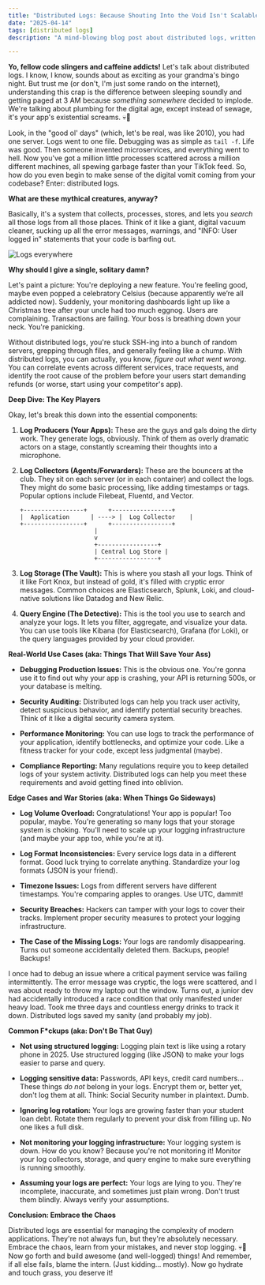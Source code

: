 ```yaml
---
title: "Distributed Logs: Because Shouting Into the Void Isn't Scalable (Probably)"
date: "2025-04-14"
tags: [distributed logs]
description: "A mind-blowing blog post about distributed logs, written for chaotic Gen Z engineers. Prepare for existential dread and maybe learn something."

---
```


**Yo, fellow code slingers and caffeine addicts!** Let's talk about distributed logs. I know, I know, sounds about as exciting as your grandma's bingo night. But trust me (or don't, I'm just some rando on the internet), understanding this crap is the difference between sleeping soundly and getting paged at 3 AM because *something somewhere* decided to implode. We're talking about plumbing for the digital age, except instead of sewage, it's your app's existential screams. 💀🙏

Look, in the "good ol' days" (which, let's be real, was like 2010), you had one server. Logs went to one file. Debugging was as simple as `tail -f`. Life was good. Then someone invented microservices, and everything went to hell. Now you've got a million little processes scattered across a million different machines, all spewing garbage faster than your TikTok feed. So, how do you even begin to make sense of the digital vomit coming from your codebase? Enter: distributed logs.

**What are these mythical creatures, anyway?**

Basically, it's a system that collects, processes, stores, and lets you *search* all those logs from all those places. Think of it like a giant, digital vacuum cleaner, sucking up all the error messages, warnings, and "INFO: User logged in" statements that your code is barfing out.

![Logs everywhere](https://i.kym-cdn.com/photos/images/newsfeed/001/217/721/f0e.jpg)

**Why should I give a single, solitary damn?**

Let's paint a picture: You're deploying a new feature. You're feeling good, maybe even popped a celebratory Celsius (because apparently we’re all addicted now). Suddenly, your monitoring dashboards light up like a Christmas tree after your uncle had too much eggnog. Users are complaining. Transactions are failing. Your boss is breathing down your neck. You're panicking.

Without distributed logs, you're stuck SSH-ing into a bunch of random servers, grepping through files, and generally feeling like a chump. With distributed logs, you can actually, you know, *figure out what went wrong*. You can correlate events across different services, trace requests, and identify the root cause of the problem before your users start demanding refunds (or worse, start using your competitor's app).

**Deep Dive: The Key Players**

Okay, let's break this down into the essential components:

1.  **Log Producers (Your Apps):** These are the guys and gals doing the dirty work. They generate logs, obviously. Think of them as overly dramatic actors on a stage, constantly screaming their thoughts into a microphone.

2.  **Log Collectors (Agents/Forwarders):** These are the bouncers at the club. They sit on each server (or in each container) and collect the logs. They might do some basic processing, like adding timestamps or tags. Popular options include Filebeat, Fluentd, and Vector.

    ```ascii
    +-----------------+      +-----------------+
    |  Application      | ----> |  Log Collector    |
    +-----------------+      +-----------------+
                         |
                         v
                         +-----------------+
                         | Central Log Store |
                         +-----------------+
    ```

3.  **Log Storage (The Vault):** This is where you stash all your logs. Think of it like Fort Knox, but instead of gold, it's filled with cryptic error messages. Common choices are Elasticsearch, Splunk, Loki, and cloud-native solutions like Datadog and New Relic.

4.  **Query Engine (The Detective):** This is the tool you use to search and analyze your logs. It lets you filter, aggregate, and visualize your data. You can use tools like Kibana (for Elasticsearch), Grafana (for Loki), or the query languages provided by your cloud provider.

**Real-World Use Cases (aka: Things That Will Save Your Ass)**

*   **Debugging Production Issues:** This is the obvious one. You're gonna use it to find out why your app is crashing, your API is returning 500s, or your database is melting.

*   **Security Auditing:** Distributed logs can help you track user activity, detect suspicious behavior, and identify potential security breaches. Think of it like a digital security camera system.

*   **Performance Monitoring:** You can use logs to track the performance of your application, identify bottlenecks, and optimize your code. Like a fitness tracker for your code, except less judgmental (maybe).

*   **Compliance Reporting:** Many regulations require you to keep detailed logs of your system activity. Distributed logs can help you meet these requirements and avoid getting fined into oblivion.

**Edge Cases and War Stories (aka: When Things Go Sideways)**

*   **Log Volume Overload:** Congratulations! Your app is popular! Too popular, maybe. You're generating so many logs that your storage system is choking. You'll need to scale up your logging infrastructure (and maybe your app too, while you're at it).

*   **Log Format Inconsistencies:** Every service logs data in a different format. Good luck trying to correlate anything. Standardize your log formats (JSON is your friend).

*   **Timezone Issues:** Logs from different servers have different timestamps. You're comparing apples to oranges. Use UTC, dammit!

*   **Security Breaches:** Hackers can tamper with your logs to cover their tracks. Implement proper security measures to protect your logging infrastructure.

*   **The Case of the Missing Logs:** Your logs are randomly disappearing. Turns out someone accidentally deleted them. Backups, people! Backups!

I once had to debug an issue where a critical payment service was failing intermittently. The error message was cryptic, the logs were scattered, and I was about ready to throw my laptop out the window. Turns out, a junior dev had accidentally introduced a race condition that only manifested under heavy load. Took me three days and countless energy drinks to track it down. Distributed logs saved my sanity (and probably my job).

**Common F*ckups (aka: Don't Be That Guy)**

*   **Not using structured logging:** Logging plain text is like using a rotary phone in 2025. Use structured logging (like JSON) to make your logs easier to parse and query.

*   **Logging sensitive data:** Passwords, API keys, credit card numbers… These things *do not* belong in your logs. Encrypt them or, better yet, don't log them at all. Think: Social Security number in plaintext. Dumb.

*   **Ignoring log rotation:** Your logs are growing faster than your student loan debt. Rotate them regularly to prevent your disk from filling up. No one likes a full disk.

*   **Not monitoring your logging infrastructure:** Your logging system is down. How do you know? Because you're not monitoring it! Monitor your log collectors, storage, and query engine to make sure everything is running smoothly.

*   **Assuming your logs are perfect:** Your logs are lying to you. They're incomplete, inaccurate, and sometimes just plain wrong. Don't trust them blindly. Always verify your assumptions.

**Conclusion: Embrace the Chaos**

Distributed logs are essential for managing the complexity of modern applications. They're not always fun, but they're absolutely necessary. Embrace the chaos, learn from your mistakes, and never stop logging. 💀🙏 Now go forth and build awesome (and well-logged) things! And remember, if all else fails, blame the intern. (Just kidding... mostly). Now go hydrate and touch grass, you deserve it!
